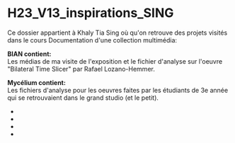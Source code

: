 # H23_V13_inspirations_SING

Ce dossier appartient à Khaly Tia Sing où qu'on retrouve des projets visités dans le cours Documentation d'une collection multimédia: 

**BIAN contient:** <br/>
Les médias de ma visite de l'exposition et le fichier d'analyse sur l'oeuvre "Bilateral Time Slicer" par Rafael Lozano-Hemmer.

**Mycélium contient:** <br/>
Les fichiers d'analyse pour les oeuvres faites par les étudiants de 3e année qui se retrouvaient dans le grand studio (et le petit).

- 
-
-
-
